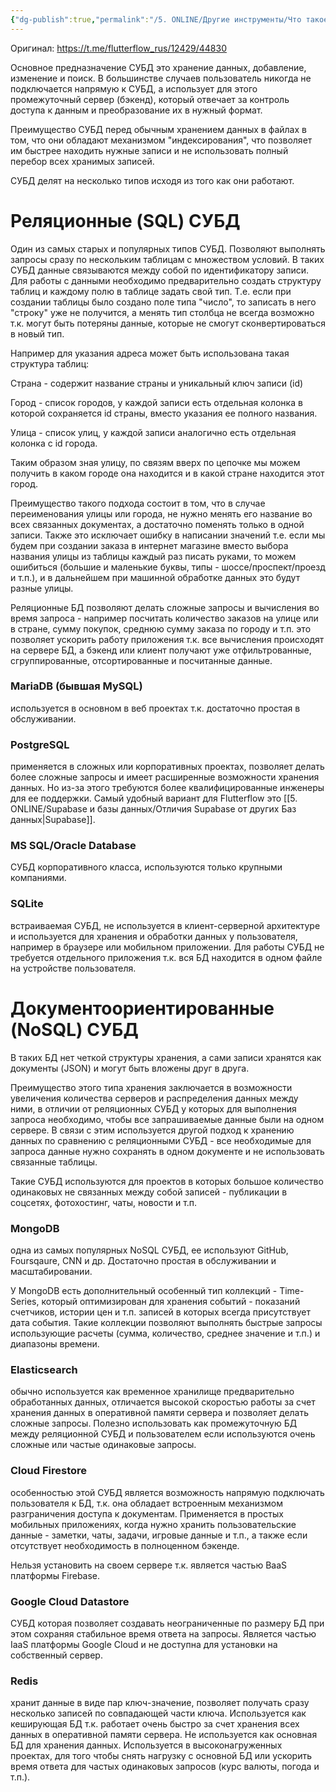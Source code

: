 ```yaml
---
{"dg-publish":true,"permalink":"/5. ONLINE/Другие инструменты/Что такое База Данных/","created":"2024-10-30T11:08:19.446-03:00","updated":"2024-12-03T13:05:53.397-03:00"}
---
```


Оригинал: https://t.me/flutterflow_rus/12429/44830

Основное предназначение СУБД это хранение данных, добавление, изменение и поиск. В большинстве случаев пользователь никогда не подключается напрямую к СУБД, а использует для этого промежуточный сервер (бэкенд), который отвечает за контроль доступа к данным и преобразование их в нужный формат.

Преимущество СУБД перед обычным хранением данных в файлах в том, что они обладают механизмом "индексирования", что позволяет им быстрее находить нужные записи и не использовать полный перебор всех хранимых записей.

СУБД делят на несколько типов исходя из того как они работают.

# Реляционные (SQL) СУБД
Один из самых старых и популярных типов СУБД. Позволяют выполнять запросы сразу по нескольким таблицам с множеством условий. В таких СУБД данные связываются между собой по идентификатору записи.  Для работы с данными необходимо предварительно создать структуру таблиц и каждому полю в таблице задать свой тип. Т.е. если при создании таблицы было создано поле типа "число", то записать в него "строку" уже не получится, а менять тип столбца не всегда возможно т.к. могут быть потеряны данные, которые не смогут сконвертироваться в новый тип.

Например для указания адреса может быть использована такая структура таблиц:

Страна - содержит название страны и уникальный ключ записи (id)

Город - список городов, у каждой записи есть отдельная колонка в которой сохраняется id страны, вместо указания ее полного названия.

Улица - список улиц, у каждой записи аналогично есть отдельная колонка с id города.

Таким образом зная улицу, по связям вверх по цепочке мы можем получить в каком городе она находится и в какой стране находится этот город.

Преимущество такого подхода состоит в том, что в случае переименования улицы или города, не нужно менять его название во всех связанных документах, а достаточно поменять только в одной записи. Также это исключает ошибку в написании значений т.е. если мы будем при создании заказа в интернет магазине вместо выбора названия улицы из таблицы каждый раз писать руками, то можем ошибиться (большие и маленькие буквы, типы - шоссе/проспект/проезд и т.п.), и в дальнейшем при машинной обработке данных это будут разные улицы.

Реляционные БД позволяют делать сложные запросы и вычисления во время запроса - например посчитать количество заказов на улице или в стране, сумму покупок, среднюю сумму заказа по городу и т.п.  это позволяет ускорить работу приложения т.к. все вычисления происходят на сервере БД, а бэкенд или клиент получают уже отфильтрованные, сгруппированные, отсортированные и посчитанные данные.

### MariaDB (бывшая MySQL)
используется в основном в веб проектах т.к. достаточно простая в обслуживании.

### PostgreSQL
применяется в сложных или корпоративных проектах, позволяет делать более сложные запросы и имеет расширенные возможности хранения данных. Но из-за этого требуются более квалифицированные инженеры для ее поддержки.
Самый удобный вариант для Flutterflow это [[5. ONLINE/Supabase и базы данных/Отличия Supabase от других Баз данных\|Supabase]].
### MS SQL/Oracle Database
СУБД корпоративного класса, используются только крупными компаниями.

### SQLite
встраиваемая СУБД, не используется в клиент-серверной архитектуре и используется для хранения и обработки данных у пользователя, например в браузере или мобильном приложении. Для работы СУБД не требуется отдельного приложения т.к. вся БД находится в одном файле на устройстве пользователя.

# Документоориентированные (NoSQL) СУБД
В таких БД нет четкой структуры хранения, а сами записи хранятся как документы (JSON) и могут быть вложены друг в друга.

Преимущество этого типа хранения заключается в возможности увеличения количества серверов и распределения данных между ними, в отличии от реляционных СУБД у которых для выполнения запроса необходимо, чтобы все запрашиваемые данные были на одном сервере. В связи с этим используется другой подход к хранению данных по сравнению с реляционными СУБД - все необходимые для запроса данные нужно сохранять в одном документе и не использовать связанные таблицы.

Такие СУБД используются для проектов в которых большое количество одинаковых не связанных между собой записей - публикации в соцсетях, фотохостинг, чаты, новости и т.п.

### MongoDB
одна из самых популярных NoSQL СУБД, ее используют GitHub, Foursqaure, CNN и др. Достаточно простая в обслуживании и масштабировании.

У MongoDB есть дополнительный особенный тип коллекций - Time-Series, который оптимизирован для хранения событий - показаний счетчиков, истории цен и т.п. записей в которых всегда присутствует дата события. Такие коллекции позволяют выполнять быстрые запросы использующие расчеты (сумма, количество, среднее значение и т.п.) и диапазоны времени.

### Elasticsearch
обычно используется как временное хранилище предварительно обработанных данных, отличается высокой скоростью работы за счет хранения данных в оперативной памяти сервера и позволяет делать сложные запросы. Полезно использовать как промежуточную БД между реляционной СУБД и пользователем если используются очень сложные или частые одинаковые запросы.

### Cloud Firestore
особенностью этой СУБД является возможность напрямую подключать пользователя к БД, т.к. она обладает встроенным механизмом разграничения доступа к документам. Применяется в простых мобильных приложениях, когда нужно хранить пользовательские данные - заметки, чаты, задачи, игровые данные и т.п., а также если отсутствует необходимость в полноценном бэкенде.

Нельзя установить на своем сервере т.к. является частью BaaS платформы Firebase.

### Google Cloud Datastore
СУБД которая позволяет создавать неограниченные по размеру БД при этом сохраняя стабильное время ответа на запросы. Является частью IaaS платформы Google Cloud и не доступна для установки на собственный сервер.

### Redis
хранит данные в виде пар ключ-значение, позволяет получать сразу несколько записей по совпадающей части ключа. Используется как кеширующая БД т.к. работает очень быстро за счет хранения всех данных в оперативной памяти сервера. Не используется как основная БД для хранения данных. Используется в высоконагруженных проектах, для того чтобы снять нагрузку с основной БД или ускорить время ответа для частых одинаковых запросов (курс валюты, погода и т.п.).
